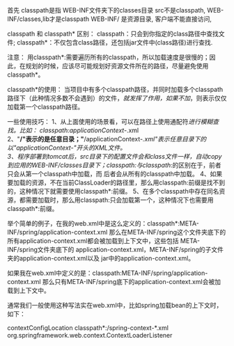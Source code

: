 首先 classpath是指 WEB-INF文件夹下的classes目录
src不是classpath, WEB-INF/classes,lib才是classpath
WEB-INF/ 是资源目录, 客户端不能直接访问, 

classpath 和 classpath* 区别：
classpath：只会到你指定的class路径中查找文件;
classpath*：不仅包含class路径，还包括jar文件中(class路径)进行查找.

注意： 用classpath*:需要遍历所有的classpath，所以加载速度是很慢的；因此，在规划的时候，应该尽可能规划好资源文件所在的路径，尽量避免使用classpath*。

classpath*的使用：
当项目中有多个classpath路径，并同时加载多个classpath路径下（此种情况多数不会遇到）的文件，*就发挥了作用，如果不加*，则表示仅仅加载第一个classpath路径。

一些使用技巧：
1、从上面使用的场景看，可以在路径上使用通配符*进行模糊查找。比如：
<param-value>classpath:applicationContext-*.xml</param-value>  
2、"**/"表示的是任意目录；"**/applicationContext-*.xml"表示任意目录下的以"applicationContext-"开头的XML文件。  
3、程序部署到tomcat后，src目录下的配置文件会和class文件一样，自动copy到应用的WEB-INF/classes目录下；classpath:与classpath*:的区别在于，前者只会从第一个classpath中加载，而 后者会从所有的classpath中加载。
4、如果要加载的资源，不在当前ClassLoader的路径里，那么用classpath:前缀是找不到的，这种情况下就需要使用classpath*:前缀。
5、在多个classpath中存在同名资源，都需要加载时，那么用classpath:只会加载第一个，这种情况下也需要用classpath*:前缀。


举个简单的例子，在我的web.xml中是这么定义的：classpath*:META-INF/spring/application-context.xml
那么在META-INF/spring这个文件夹底下的所有application-context.xml都会被加载到上下文中，这些包括 META-INF/spring文件夹底下的 application-context.xml，META-INF/spring的子文件夹的application-context.xml以及 jar中的application-context.xml。

如果我在web.xml中定义的是：classpath:META-INF/spring/application-context.xml
那么只有META-INF/spring底下的application-context.xml会被加载到上下文中。


通常我们一般使用这种写法实在web.xml中，比如spring加载bean的上下文时，如下：
<!--系统自动加载文件-->
<!--这里使用的是classpath*:的形式-->
<context-param>
    <param-name>contextConfigLocation</param-name>
    <param-value>classpath*:/spring-context-*.xml</param-value>
</context-param>
<!--配置spring的context监听器  -->
<listener>
    <listener-class>org.springframework.web.context.ContextLoaderListener
</listener-class>
</listener>




